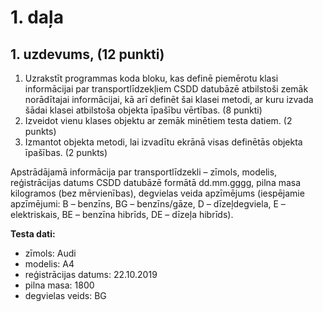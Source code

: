 1\. daļa
========

1\. uzdevums, (12 punkti)
-------------------------

1.  Uzrakstīt programmas koda bloku, kas definē piemērotu klasi informācijai par transportlīdzekļiem CSDD datubāzē atbilstoši zemāk norādītajai informācijai, kā arī definēt šai klasei metodi, ar kuru izvada šādai klasei atbilstoša objekta īpašību vērtības. (8 punkti)
2.  Izveidot vienu klases objektu ar zemāk minētiem testa datiem. (2 punkts)
3.  Izmantot objekta metodi, lai izvadītu ekrānā visas definētās objekta īpašības. (2 punkts)

Apstrādājamā informācija par transportlīdzekli – zīmols, modelis, reģistrācijas datums CSDD datubāzē formātā dd.mm.gggg, pilna masa kilogramos (bez mērvienības), degvielas veida apzīmējums (iespējamie apzīmējumi: B – benzīns, BG – benzīns/gāze, D – dīzeļdegviela, E – elektriskais, BE – benzīna hibrīds, DE – dīzeļa hibrīds). 

**Testa dati:**
* zīmols: Audi
* modelis: A4
* reģistrācijas datums: 22.10.2019
* pilna masa: 1800
* degvielas veids: BG
